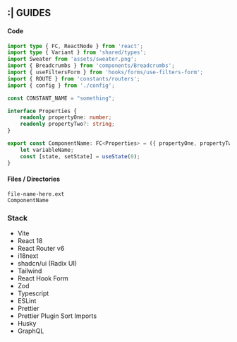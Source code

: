 ## :| GUIDES
#### Code
```ts
import type { FC, ReactNode } from 'react';
import type { Variant } from 'shared/types';
import Sweater from 'assets/sweater.png';
import { Breadcrumbs } from 'components/Breadcrumbs';
import { useFiltersForm } from 'hooks/forms/use-filters-form';
import { ROUTE } from 'constants/routers';
import { config } from './config';

const CONSTANT_NAME = "something";

interface Properties {
    readonly propertyOne: number;
    readonly propertyTwo?: string;
}

export const ComponentName: FC<Properties> = ({ propertyOne, propertyTwo }) => {
    let variableName;
    const [state, setState] = useState(0);
}
```
#### Files / Directories
```
file-name-here.ext
ComponentName
```

### Stack
* Vite
* React 18
* React Router v6
* i18next
* shadcn/ui (Radix UI)
* Tailwind
* React Hook Form
* Zod
* Typescript
* ESLint
* Prettier
* Prettier Plugin Sort Imports
* Husky
* GraphQL
